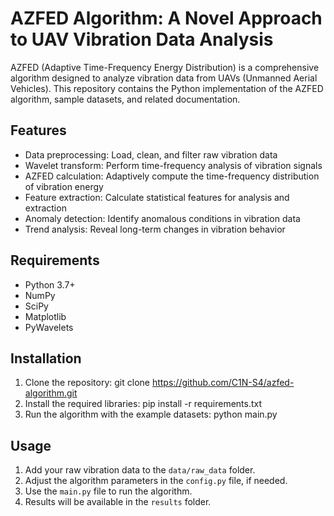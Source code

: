 # AZFED Algorithm: A Novel Approach to UAV Vibration Data Analysis

AZFED (Adaptive Time-Frequency Energy Distribution) is a comprehensive algorithm designed to analyze vibration data from UAVs (Unmanned Aerial Vehicles). This repository contains the Python implementation of the AZFED algorithm, sample datasets, and related documentation.

## Features

- Data preprocessing: Load, clean, and filter raw vibration data
- Wavelet transform: Perform time-frequency analysis of vibration signals
- AZFED calculation: Adaptively compute the time-frequency distribution of vibration energy
- Feature extraction: Calculate statistical features for analysis and extraction
- Anomaly detection: Identify anomalous conditions in vibration data
- Trend analysis: Reveal long-term changes in vibration behavior

## Requirements

- Python 3.7+
- NumPy
- SciPy
- Matplotlib
- PyWavelets

## Installation

1. Clone the repository: git clone https://github.com/C1N-S4/azfed-algorithm.git
2. Install the required libraries: pip install -r requirements.txt
3. Run the algorithm with the example datasets: python main.py

## Usage

1. Add your raw vibration data to the `data/raw_data` folder.
2. Adjust the algorithm parameters in the `config.py` file, if needed.
3. Use the `main.py` file to run the algorithm.
4. Results will be available in the `results` folder.



